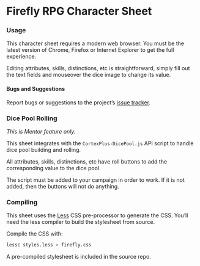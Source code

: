 # Firefly RPG Character Sheet

### Usage

This character sheet requires a modern web browser. You must be the latest
version of Chrome, Firefox or Internet Explorer to get the full experience.

Editing attributes, skills, distinctions, etc is straightforward, simply fill
out the text fields and  mouseover the dice image to change its value.

#### Bugs and Suggestions

Report bugs or suggestions to the project’s [issue
tracker](https://github.com/Ramblurr/roll20-character-sheets/issues).

### Dice Pool Rolling

*This is Mentor feature only.*

This sheet integrates with the `CortexPlus-DicePool.js` API script to handle
dice pool building and rolling.

All attributes, skills, distinctions, etc have roll buttons to add the
corresponding value to the dice pool.

The script must be added to your campaign in order to work. If it is not added,
then the buttons will not do anything.

### Compiling

This sheet uses the [Less](http://lesscss.org/) CSS pre-processor to generate
the CSS. You’ll need the less compiler to build the stylesheet from source.

Compile the CSS with:

```bash
lessc styles.less > firefly.css
```

A pre-compiled stylesheet is included in the source repo.

